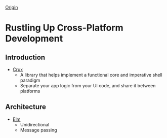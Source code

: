 [Origin](https://dev.to/complexityclass/rustling-up-cross-platform-development-5en)

# Rustling Up Cross-Platform Development
## Introduction
* [Crux](https://github.com/redbadger/crux)
  - A library that helps implement a functional core and imperative shell paradigm
  - Separate your app logic from your UI code, and share it between platforms

## Architecture
* [Elm](https://redbadger.github.io/crux/guide/elm_architecture.html)
    - Unidirectional
    - Message passing
